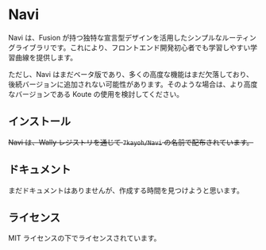 # Navi

Navi は、Fusion が持つ独特な宣言型デザインを活用したシンプルなルーティングライブラリです。これにより、フロントエンド開発初心者でも学習しやすい学習曲線を提供します。

ただし、Navi はまだベータ版であり、多くの高度な機能はまだ欠落しており、後続バージョンに追加されない可能性があります。そのような場合は、より高度なバージョンである Koute の使用を検討してください。

## インストール

~~Navi は、Wally レジストリを通じて `7kayoh/Navi` の名前で配布されています。~~

## ドキュメント

まだドキュメントはありませんが、作成する時間を見つけようと思います。

## ライセンス

MIT ライセンスの下でライセンスされています。
